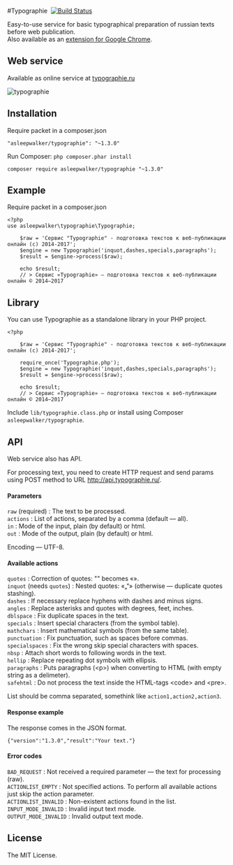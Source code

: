 #Typographie &nbsp;[![Build Status](https://travis-ci.org/asleepwalker/typographie.svg?branch=master)](https://travis-ci.org/asleepwalker/typographie)

Easy-to-use service for basic typographical preparation of russian texts before web publication.<br>
Also available as an [extension for Google Chrome](https://chrome.google.com/webstore/detail/typographie/afgfkjihapfjmakkehjopdkoljnebape).

## Web service

Available as online service at [typographie.ru](http://typographie.ru/)

<img src="https://cloud.githubusercontent.com/assets/5080313/3941661/a14f1f14-253a-11e4-82a3-988cdd0b297e.png" alt="typographie" />

## Installation

Require packet in a composer.json

    "asleepwalker/typographie": "~1.3.0"

Run Composer: `php composer.phar install`

    composer require asleepwalker/typographie "~1.3.0"

## Example

Require packet in a composer.json
```
<?php
use asleepwalker\typographie\Typographie;

	$raw = 'Сервис "Typographie" - подготовка текстов к веб-публикации онлайн (с) 2014-2017';
	$engine = new Typographie('inquot,dashes,specials,paragraphs');
	$result = $engine->process($raw);

	echo $result;
	// > Сервис «Typographie» — подготовка текстов к веб-публикации онлайн © 2014–2017

```

## Library

You can use Typographie as a standalone library in your PHP project.

```
<?php

	$raw = 'Сервис "Typographie" - подготовка текстов к веб-публикации онлайн (с) 2014-2017';

	require_once('Typographie.php');
	$engine = new Typographie('inquot,dashes,specials,paragraphs');
	$result = $engine->process($raw);

	echo $result;
	// > Сервис «Typographie» — подготовка текстов к веб-публикации онлайн © 2014–2017

```

Include `lib/typographie.class.php` or install using Composer `asleepwalker/typographie`.

## API

Web service also has API.

For processing text, you need to create HTTP request and send params using POST method to URL http://api.typographie.ru/.

#### Parameters

`raw` (required) : The text to be processed.<br>
`actions` : List of actions, separated by a comma (default — all).<br>
`in` : Mode of the input, plain (by default) or html.<br>
`out` : Mode of the output, plain (by default) or html.

Encoding — UTF-8.

#### Available actions

`quotes` : Correction of quotes: "" becomes «».<br>
`inquot` (needs `quotes`) : Nested quotes: «„“» (otherwise — duplicate quotes stashing).<br>
`dashes` : If necessary replace hyphens with dashes and minus signs.<br>
`angles` : Replace asterisks and quotes with degrees, feet, inches.<br>
`dblspace` : Fix duplicate spaces in the text.<br>
`specials` : Insert special characters (from the symbol table).<br>
`mathchars` : Insert mathematical symbols (from the same table).<br>
`punctuation` : Fix punctuation, such as spaces before commas.<br>
`specialspaces` : Fix the wrong skip special characters with spaces.<br>
`nbsp` : Attach short words to following words in the text.<br>
`hellip` : Replace repeating dot symbols with ellipsis.<br>
`paragraphs` : Puts paragraphs (&lt;p&gt;) when converting to HTML (with empty string as a delimeter).<br>
`safehtml` : Do not process the text inside the HTML-tags &lt;code&gt; and &lt;pre&gt;.

List should be comma separated, somethink like `action1,action2,action3`.

#### Response example

The response comes in the JSON format.

```
{"version":"1.3.0","result":"Your text."}
```

#### Error codes

`BAD_REQUEST` : Not received a required parameter — the text for processing (raw).<br>
`ACTIONLIST_EMPTY` : Not specified actions. To perform all available actions just skip the action parameter.<br>
`ACTIONLIST_INVALID` : Non-existent actions found in the list.<br>
`INPUT_MODE_INVALID` : Invalid input text mode.<br>
`OUTPUT_MODE_INVALID` : Invalid output text mode.

## License

The MIT License.